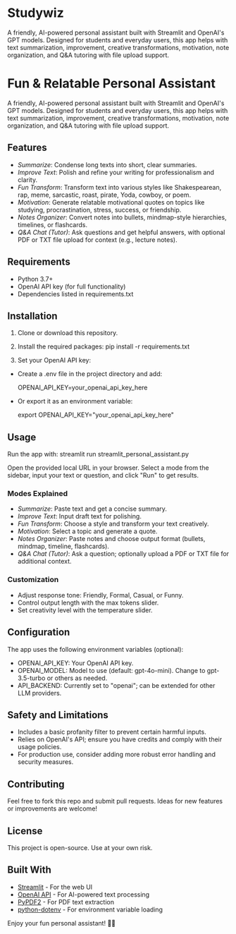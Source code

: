 # Studywiz
A friendly, AI-powered personal assistant built with Streamlit and OpenAI's GPT models. Designed for students and everyday users, this app helps with text summarization, improvement, creative transformations, motivation, note organization, and Q&amp;A tutoring with file upload support.

# Fun & Relatable Personal Assistant

A friendly, AI-powered personal assistant built with Streamlit and OpenAI's GPT models. Designed for students and everyday users, this app helps with text summarization, improvement, creative transformations, motivation, note organization, and Q&A tutoring with file upload support.

## Features

- *Summarize*: Condense long texts into short, clear summaries.
- *Improve Text*: Polish and refine your writing for professionalism and clarity.
- *Fun Transform*: Transform text into various styles like Shakespearean, rap, meme, sarcastic, roast, pirate, Yoda, cowboy, or poem.
- *Motivation*: Generate relatable motivational quotes on topics like studying, procrastination, stress, success, or friendship.
- *Notes Organizer*: Convert notes into bullets, mindmap-style hierarchies, timelines, or flashcards.
- *Q&A Chat (Tutor)*: Ask questions and get helpful answers, with optional PDF or TXT file upload for context (e.g., lecture notes).

## Requirements

- Python 3.7+
- OpenAI API key (for full functionality)
- Dependencies listed in requirements.txt

## Installation

1. Clone or download this repository.
2. Install the required packages:
pip install -r requirements.txt

3. Set your OpenAI API key:
- Create a .env file in the project directory and add:
  
  OPENAI_API_KEY=your_openai_api_key_here
  
- Or export it as an environment variable:
  
  export OPENAI_API_KEY="your_openai_api_key_here"
  

## Usage

Run the app with:
streamlit run streamlit_personal_assistant.py


Open the provided local URL in your browser. Select a mode from the sidebar, input your text or question, and click "Run" to get results.

### Modes Explained

- *Summarize*: Paste text and get a concise summary.
- *Improve Text*: Input draft text for polishing.
- *Fun Transform*: Choose a style and transform your text creatively.
- *Motivation*: Select a topic and generate a quote.
- *Notes Organizer*: Paste notes and choose output format (bullets, mindmap, timeline, flashcards).
- *Q&A Chat (Tutor)*: Ask a question; optionally upload a PDF or TXT file for additional context.

### Customization

- Adjust response tone: Friendly, Formal, Casual, or Funny.
- Control output length with the max tokens slider.
- Set creativity level with the temperature slider.

## Configuration

The app uses the following environment variables (optional):

- OPENAI_API_KEY: Your OpenAI API key.
- OPENAI_MODEL: Model to use (default: gpt-4o-mini). Change to gpt-3.5-turbo or others as needed.
- API_BACKEND: Currently set to "openai"; can be extended for other LLM providers.

## Safety and Limitations

- Includes a basic profanity filter to prevent certain harmful inputs.
- Relies on OpenAI's API; ensure you have credits and comply with their usage policies.
- For production use, consider adding more robust error handling and security measures.

## Contributing

Feel free to fork this repo and submit pull requests. Ideas for new features or improvements are welcome!

## License

This project is open-source. Use at your own risk.

## Built With

- [Streamlit](https://streamlit.io/) - For the web UI
- [OpenAI API](https://openai.com/api/) - For AI-powered text processing
- [PyPDF2](https://pypi.org/project/PyPDF2/) - For PDF text extraction
- [python-dotenv](https://pypi.org/project/python-dotenv/) - For environment variable loading

Enjoy your fun personal assistant! 🎒✨
